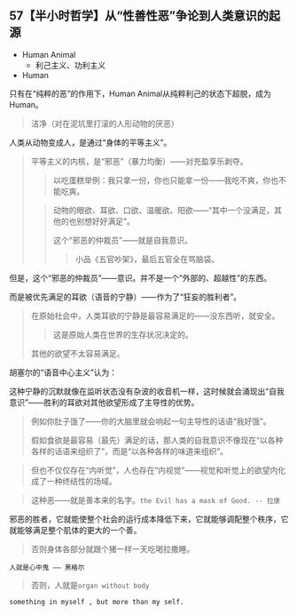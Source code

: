 ## 57【半小时哲学】从“性善性恶”争论到人类意识的起源

* Human Animal
  * 利己主义、功利主义
* Human

只有在“纯粹的恶”的作用下，Human Animal从纯粹利己的状态下超脱，成为Human。

> 洁净（对在泥坑里打滚的人形动物的厌恶）

人类从动物变成人，是通过“身体的平等主义”。

> 平等主义的内核，是“邪恶”（暴力均衡）——对充盈享乐剥夺。
>
> >  以吃蛋糕举例：我只拿一份，你也只能拿一份——我吃不爽，你也不能吃爽。
>
> > 动物的眼欲、耳欲、口欲、温暖欲、阳欲——“其中一个没满足，其他的也别想好好满足”。
> >
> > 这个“邪恶的仲裁员”——就是自我意识。
> >
> > > 小品《五官吵架》，最后五官全在骂脑袋。

但是，这个“邪恶的仲裁员”——意识。并不是一个“外部的、超越性”的东西。

而是被优先满足的耳欲（语音的宁静）——作为了“狂妄的胜利者”。

> 在原始社会中，人类耳欲的宁静是最容易满足的——没东西听，就安全。
>
> > 这是原始人类在世界的生存状况决定的。
>
> 其他的欲望不太容易满足。

胡塞尔的“语音中心主义”认为：

这种宁静的沉默就像在监听状态没有杂波的收音机一样，这时候就会涌现出“自我意识”——胜利的耳欲对其他欲望形成了主导性的优势。

> 例如你肚子饿了——你的大脑里就会响起一句主导性的话语“我好饿”。
>
> 假如食欲是最容易（最先）满足的话，那人类的自我意识不像现在“以各种各样的话语来组织了”，而是“以各种各样的味道来组织”。

> 但也不仅仅存在“内听觉”，人也存在“内视觉”——视觉和听觉上的欲望内化成了一种终结性的场域。

> 这种恶——就是善本来的名字。`the Evil has a mask of Good. -- 拉康`

邪恶的胜者，它就能使整个社会的运行成本降低下来，它就能够调配整个秩序，它就能够满足整个肌体的更大的一个善。

> 否则身体各部分就跟个猪一样一天吃喝拉撒睡。

`人就是心中鬼 —— 黑格尔`

> 否则，人就是`organ without body`

`something in myself , but more than my self.`

